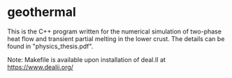 # geothermal

This is the C++ program written for the numerical simulation of two-phase heat flow and
transient partial melting in the lower crust. The details can be found in "physics_thesis.pdf".

Note: Makefile is available upon installation of deal.II at https://www.dealii.org/
